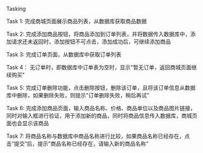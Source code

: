 Tasking

Task 1:
完成商城页面展示商品列表，从数据库获取商品数据

Task 2:
完成添加商品按钮，将商品添加到订单列表，并将数据传入数据库中，添加请求还未返回时，添加按钮不可点击，添加成功后，可继续添加商品

Task 3:
完成订单页面，从数据库中获取订单列表

Task 4：
无订单时，即数据库中订单表为空时，显示"暂无订单，返回商城页面继续购买"

Task 5:
完成订单删除功能，点击删除按钮，删除该订单，且将该订单信息从数据库中删除，如果删除失败，则提示"订单删除失败，稍后再试"

Task 6:
完成添加商品页面，输入商品名称、价格、商品单位以及商品图片链接，同时对输入框进行验证，用于添加新的商品，同时将商品信息传入数据库，商城页面也会显示该商品

Task 7:
将商品名称与数据库中商品名称进行比较，如果商品名称已经存在，点击“提交”后，提示"商品名称已经存在，请输入新的商品名称"